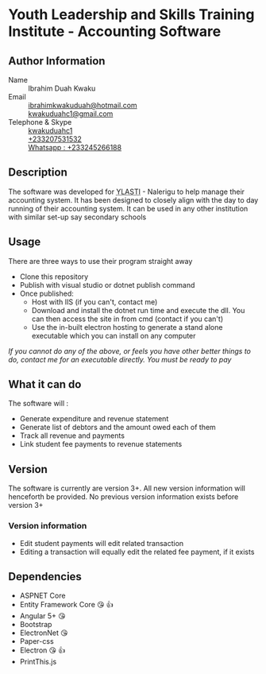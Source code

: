 ﻿<link href="wwwroot/dist/bootstrap.min.css" rel="stylesheet" />
<h1>Youth Leadership and Skills Training Institute - Accounting Software</h1>
<article role="article">
    <!--Author-->
    <section role="region">
        <h2>Author Information</h2>
        <dl>
            <dt>Name</dt>
            <dd>Ibrahim Duah Kwaku</dd>
            <dt>Email</dt>
            <dd><a name="email_address" href="mailto:ibrahimkwakuduah@hotmail.com" rel="me">ibrahimkwakuduah@hotmail.com</a></dd>
            <dd><a name="email_address" href="mailto:kwakuduahc1@gmail.com" rel="me">kwakuduahc1@gmail.com</a></dd>
            <dt>Telephone & Skype</dt>
            <dd><a name="skype" href="skype:kwakuduahc1">kwakuduahc1</a></dd>
            <dd><a href="callto:+233207531532">+233207531532</a></dd>
            <dd>
                <a href="intent://send/+233245266188#Intent;scheme=smsto;package=com.whatsapp;action=android.intent.action.SENDTO;end">Whatsapp : +233245266188</a>
            </dd>
        </dl>
    </section>
        <!-- Description -->
        <section>
            <h2>Description</h2>
            <p>The software was developed for <abbr role="complementary" title="Youth Leadership and Skills Training Institute - Nalerigu">YLASTI</abbr> - Nalerigu to help manage their accounting system. It has been designed to closely align with the day to day running of their accounting system. It can be used in any other institution with similar set-up say secondary schools</p>
        </section>
        <!-- Usage -->
        <section>
            <h2>Usage</h2>
            <p>There are three ways to use their program straight away</p>
            <ul class="list-group">
                <li class="list-group-item">Clone this repository</li>
                <li class="list-group-item">Publish with visual studio or dotnet publish command</li>
                <li class="list-group-item">
                    Once published:
                    <ul class="list-group">
                        <li class="list-group-item">Host with IIS (if you can't, contact me)</li>
                        <li class="list-group-item">Download and install the dotnet run time and execute the dll. You can then access the site in from cmd (contact if you can't)</li>
                        <li class="list-group-item">Use the in-built electron hosting to generate a stand alone executable which you can install on any computer</li>
                    </ul>
                </li>
            </ul>
            <em>If you cannot do any of the above, or feels you have other better things to do, contact me for an executable directly. You must be ready to pay</em>
        </section>
        <!-- Abilities -->
        <section>
            <h2>What it can do</h2>
            <p> The software will :</p>
            <p>
                <ul class="list-group">
                    <li class="list-group-item">Generate expenditure and revenue statement</li>
                    <li class="list-group-item">Generate list of debtors and the amount owed each of them</li>
                    <li class="list-group-item">Track all revenue and payments</li>
                    <li class="list-group-item">Link student fee payments to revenue statements</li>
                </ul>
            </p>
        </section>
        <!-- Version -->
        <section>
            <h2>Version</h2>
            <p>The software is currently are version 3+. All new version information will henceforth be provided. No previous version information exists before version 3+</p>
            <h3>Version information</h3>
            <p>
                <ul>
                    <li>Edit student payments will edit related transaction</li>
                    <li>Editing a transaction will equally edit the related fee payment, if it exists</li>
                </ul>
            </p>
        </section>
</article>
<h2>Dependencies</h2>
<ul class="list-group-item">
    <li class="list-group-item">ASPNET Core</li>
    <li>Entity Framework Core 😘 👍</li>
    <li class="list-group-item">Angular 5+ 😘</li>
    <li class="list-group-item">Bootstrap</li>
    <li class="list-group-item">ElectronNet 😘</li>
    <li class="list-group-item">Paper-css</li>
    <li class="list-group-item">Electron 😘 👍</li>
    <li class="list-group-item">PrintThis.js</li>
</ul>
